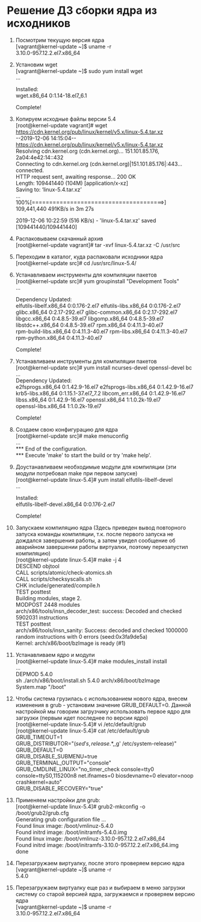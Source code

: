 # Решение ДЗ сборки ядра из исходников 

1. Посмотрим текущую версия ядра  
		[vagrant@kernel-update ~]$ uname -r  
	3.10.0-957.12.2.el7.x86_64

2. Установим wget  
		[vagrant@kernel-update ~]$ sudo yum install wget  
	...  

	Installed:  
	  wget.x86_64 0:1.14-18.el7_6.1                                                 

	Complete!  

3. Копируем исходные файлы версии 5.4  
		[root@kernel-update vagrant]# wget https://cdn.kernel.org/pub/linux/kernel/v5.x/linux-5.4.tar.xz  
	--2019-12-06 14:15:04--  https://cdn.kernel.org/pub/linux/kernel/v5.x/linux-5.4.tar.xz  
	Resolving cdn.kernel.org (cdn.kernel.org)... 151.101.85.176, 2a04:4e42:14::432  
	Connecting to cdn.kernel.org (cdn.kernel.org)|151.101.85.176|:443... connected.  
	HTTP request sent, awaiting response... 200 OK  
	Length: 109441440 (104M) [application/x-xz]  
	Saving to: ‘linux-5.4.tar.xz’  
	...  
	100%[======================================>] 109,441,440  491KB/s   in 3m 27s   

	2019-12-06 10:22:59 (516 KB/s) - 'linux-5.4.tar.xz' saved [109441440/109441440]  

4. Распаковываем скачанный архив  
		[root@kernel-update vagrant]# tar -xvf linux-5.4.tar.xz -C /usr/src  

5. Переходим в каталог, куда распаковали исходники ядра  
		[root@kernel-update src]# cd /usr/src/linux-5.4/  

6. Устанавливаем инструменты для компиляции пакетов  
		[root@kernel-update src]# yum groupinstall "Development Tools"  
	...  

	Dependency Updated:  
	  elfutils-libelf.x86_64 0:0.176-2.el7     elfutils-libs.x86_64 0:0.176-2.el7   
	  glibc.x86_64 0:2.17-292.el7              glibc-common.x86_64 0:2.17-292.el7   
	  libgcc.x86_64 0:4.8.5-39.el7             libgomp.x86_64 0:4.8.5-39.el7        
	  libstdc++.x86_64 0:4.8.5-39.el7          rpm.x86_64 0:4.11.3-40.el7           
	  rpm-build-libs.x86_64 0:4.11.3-40.el7    rpm-libs.x86_64 0:4.11.3-40.el7      
	  rpm-python.x86_64 0:4.11.3-40.el7       

	Complete!  

7. Устанавливаем инструменты для компиляции пакетов  
		[root@kernel-update src]# yum install ncurses-devel openssl-devel bc  
	...  
	Dependency Updated:  
	  e2fsprogs.x86_64 0:1.42.9-16.el7       e2fsprogs-libs.x86_64 0:1.42.9-16.el7  
	  krb5-libs.x86_64 0:1.15.1-37.el7_7.2   libcom_err.x86_64 0:1.42.9-16.el7      
	  libss.x86_64 0:1.42.9-16.el7           openssl.x86_64 1:1.0.2k-19.el7         
	  openssl-libs.x86_64 1:1.0.2k-19.el7   

	Complete!  

8. Создаем свою конфигурацию для ядра  
		[root@kernel-update src]# make menuconfig  
	...  
	*** End of the configuration.  
	*** Execute 'make' to start the build or try 'make help'.  

9. Доустанавливаем необходимые модули для компиляции (эти модули потребовал make при первом запуске)  
		[root@kernel-update linux-5.4]# yum install elfutils-libelf-devel  
	...  

	Installed:  
	  elfutils-libelf-devel.x86_64 0:0.176-2.el7                                    

	Complete!  

10. Запускаем компиляцию ядра (Здесь приведен вывод повторного запуска команды компиляции, т.к. после первого запуска не дождался завершения работы, а затем увидел сообщение об аварийном завершении работы виртуалки, поэтому перезапустил компиляцию)  
		[root@kernel-update linux-5.4]# make -j 4  
	  DESCEND  objtool  
	  CALL    scripts/atomic/check-atomics.sh  
	  CALL    scripts/checksyscalls.sh  
	  CHK     include/generated/compile.h  
	  TEST    posttest  
	  Building modules, stage 2.  
	  MODPOST 2448 modules  
	arch/x86/tools/insn_decoder_test: success: Decoded and checked 5902031 instructions  
	  TEST    posttest  
	arch/x86/tools/insn_sanity: Success: decoded and checked 1000000 random instructions with 0 errors (seed:0x3fa9de5a)  
	Kernel: arch/x86/boot/bzImage is ready  (#1)  

11. Устанавливаем ядро и модули  
		[root@kernel-update linux-5.4]# make modules_install install  
	...  
	  DEPMOD  5.4.0  
	sh ./arch/x86/boot/install.sh 5.4.0 arch/x86/boot/bzImage \
		System.map "/boot"  

12. Чтобы система грузилась с использованием нового ядра, внесем изменения в grub - установим значение GRUB_DEFAULT=0. Данной настройкой мы говорим загрузчику использовать первое ядро для загрузки (первым идет последнее по версии ядро)  
		[root@kernel-update linux-5.4]# vi /etc/default/grub  
		[root@kernel-update linux-5.4]# cat /etc/default/grub  
	GRUB_TIMEOUT=1  
	GRUB_DISTRIBUTOR="$(sed 's, release .*$,,g' /etc/system-release)"  
	GRUB_DEFAULT=0  
	GRUB_DISABLE_SUBMENU=true  
	GRUB_TERMINAL_OUTPUT="console"  
	GRUB_CMDLINE_LINUX="no_timer_check console=tty0 console=ttyS0,115200n8 net.ifnames=0 biosdevname=0 elevator=noop crashkernel=auto"  
	GRUB_DISABLE_RECOVERY="true"  

13. Применяем настройки для grub:  
		[root@kernel-update linux-5.4]# grub2-mkconfig -o /boot/grub2/grub.cfg  
	Generating grub configuration file ...  
	Found linux image: /boot/vmlinuz-5.4.0  
	Found initrd image: /boot/initramfs-5.4.0.img  
	Found linux image: /boot/vmlinuz-3.10.0-957.12.2.el7.x86_64  
	Found initrd image: /boot/initramfs-3.10.0-957.12.2.el7.x86_64.img  
	done  

14. Перезагружаем виртуалку, после этого проверяем версию ядра  
		[vagrant@kernel-update ~]$ uname -r  
	5.4.0  

15. Перезагружаем виртуалку еще раз и выбираем в меню загрузки систему со старой версией ядра, загружаемся и проверяем версию ядра  
		[vagrant@kernel-update ~]$ uname -r  
	3.10.0-957.12.2.el7.x86_64  



